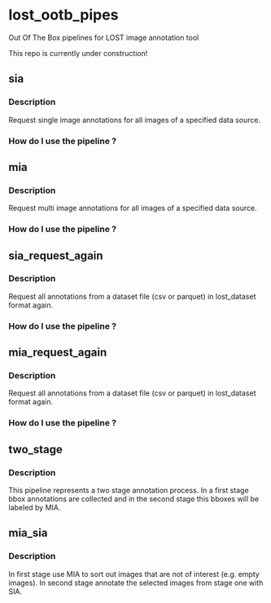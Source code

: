 # lost_ootb_pipes
Out Of The Box pipelines for LOST image annotation tool

This repo is currently under construction!

## sia
### Description
Request single image annotations for all images of a specified data source.
### How do I use the pipeline ?
## mia
### Description
Request multi image annotations for all images of a specified data source.
### How do I use the pipeline ?
## sia_request_again
### Description
Request all annotations from a dataset file (csv or parquet) in lost_dataset format again.
### How do I use the pipeline ?

## mia_request_again
### Description
Request all annotations from a dataset file (csv or parquet) in lost_dataset format again.
### How do I use the pipeline ?

## two_stage
### Description
This pipeline represents a two stage annotation process. In a first stage bbox annotations are collected and in the second stage this bboxes will be labeled by MIA.

## mia_sia
### Description
In first stage use MIA to sort out images that are not of interest (e.g. empty images).
In second stage annotate the selected images from stage one with SIA.